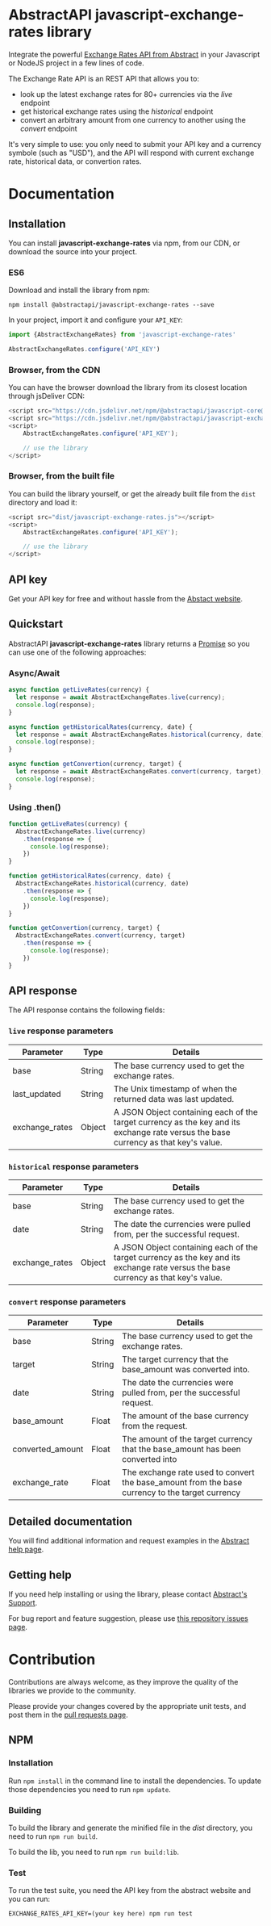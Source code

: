 # AbstractAPI javascript-exchange-rates library

Integrate the powerful [Exchange Rates API from Abstract](https://www.abstractapi.com/exchange-rate-api) in your Javascript or NodeJS project in a few lines of code.

The Exchange Rate API is an REST API that allows you to:

- look up the latest exchange rates for 80+ currencies via the *live* endpoint
- get historical exchange rates using the *historical* endpoint
- convert an arbitrary amount from one currency to another using the *convert* endpoint

It's very simple to use: you only need to submit your API key and a currency symbole (such as "USD"), and the API will respond with current exchange rate, historical data, or convertion rates.

# Documentation

## Installation

You can install **javascript-exchange-rates** via npm, from our CDN, or download the source into your project.

### ES6

Download and install the library from npm:

```
npm install @abstractapi/javascript-exchange-rates --save
```

In your project, import it and configure your `API_KEY`:

```js
import {AbstractExchangeRates} from 'javascript-exchange-rates'

AbstractExchangeRates.configure('API_KEY')
```

### Browser, from the CDN

You can have the browser download the library from its closest location through jsDeliver CDN:

```js
<script src="https://cdn.jsdelivr.net/npm/@abstractapi/javascript-core@latest/dist/javascript-core.js"></script>
<script src="https://cdn.jsdelivr.net/npm/@abstractapi/javascript-exchange-rates@latest/dist/javascript-exchange-rates.js"></script>
<script>
    AbstractExchangeRates.configure('API_KEY');

    // use the library
</script>
```

### Browser, from the built file

You can build the library yourself, or get the already built file from the `dist` directory and load it:

```js
<script src="dist/javascript-exchange-rates.js"></script>
<script>
    AbstractExchangeRates.configure('API_KEY');

    // use the library
</script>
```

## API key

Get your API key for free and without hassle from the [Abstact website](https://app.abstractapi.com/users/signup?target=/api/exchange-rates/pricing/select).

## Quickstart

AbstractAPI **javascript-exchange-rates** library returns a [Promise](https://developer.mozilla.org/en-US/docs/Web/JavaScript/Reference/Global_Objects/Promise) so you can use one of the following approaches:

### Async/Await

```js
async function getLiveRates(currency) {
  let response = await AbstractExchangeRates.live(currency);
  console.log(response);
}

async function getHistoricalRates(currency, date) {
  let response = await AbstractExchangeRates.historical(currency, date);
  console.log(response);
}

async function getConvertion(currency, target) {
  let response = await AbstractExchangeRates.convert(currency, target);
  console.log(response);
}
```

### Using .then()

```js
function getLiveRates(currency) {
  AbstractExchangeRates.live(currency)
    .then(response => {
      console.log(response);
    })
}

function getHistoricalRates(currency, date) {
  AbstractExchangeRates.historical(currency, date)
    .then(response => {
      console.log(response);
    })
}

function getConvertion(currency, target) {
  AbstractExchangeRates.convert(currency, target)
    .then(response => {
      console.log(response);
    })
}
```

## API response

The API response contains the following fields:

### `live` response parameters
| Parameter| Type| Details |
| - | - | - |
| base | String | The base currency used to get the exchange rates. |
| last_updated | String | The Unix timestamp of when the returned data was last updated. |
| exchange_rates | Object | A JSON Object containing each of the target currency as the key and its exchange rate versus the base currency as that key's value. |

### `historical` response parameters

| Parameter | Type | Details |
| - | - | - |
| base | String | The base currency used to get the exchange rates. |
| date | String | The date the currencies were pulled from, per the successful request. |
| exchange_rates | Object | A JSON Object containing each of the target currency as the key and its exchange rate versus the base currency as that key's value. |

### `convert` response parameters

| Parameter | Type | Details |
| - | - | - |
| base | String | The base currency used to get the exchange rates. |
| target | String | The target currency that the base_amount was converted into. |
| date | String | The date the currencies were pulled from, per the successful request. |
| base_amount | Float | The amount of the base currency from the request. |
| converted_amount | Float | The amount of the target currency that the base_amount has been converted into |
| exchange_rate | Float | The exchange rate used to convert the base_amount from the base currency to the target currency |

## Detailed documentation

You will find additional information and request examples in the [Abstract help page](https://app.abstractapi.com/api/exchange-rates/documentation).

## Getting help

If you need help installing or using the library, please contact [Abstract's Support](https://app.abstractapi.com/api/exchange-rates/support).

For bug report and feature suggestion, please use [this repository issues page](https://github.com/abstractapi/javascript-exchange-rates/issues).

# Contribution

Contributions are always welcome, as they improve the quality of the libraries we provide to the community.

Please provide your changes covered by the appropriate unit tests, and post them in the [pull requests page](https://github.com/abstractapi/javascript-exchange-rates/pulls).

## NPM

### Installation

Run `npm install` in the command line to install the dependencies. To update those dependencies you need to run `npm update`.

### Building

To build the library and generate the minified file in the *dist* directory, you need to run `npm run build`.

To build the lib, you need to run `npm run build:lib`.

### Test

To run the test suite, you need the API key from the abstract website and you can run:

    EXCHANGE_RATES_API_KEY=(your key here) npm run test

